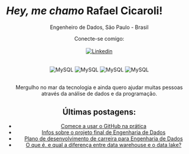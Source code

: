 # _Hey, me chamo_ **Rafael Cicaroli!** 


<div style="text-align: center"> Engenheiro de Dados, São Paulo - Brasil <div>

Conecte-se comigo: <br><br>[![Linkedin](https://img.shields.io/badge/LinkedIn-0077B5?style=for-the-badge&logo=linkedin&logoColor=white)](https://www.linkedin.com/in/rafaelcicaroli/)<br>



<div style="display: inline_block"><br/>
    <img align="center" alt="MySQL" src="https://img.shields.io/badge/PostgreSQL-316192?style=for-the-badge&logo=postgresql&logoColor=w" />
   <img align="center" alt="MySQL" src="https://img.shields.io/badge/MongoDB-4EA94B?style=for-the-badge&logo=mongodb&logoColor=white" />
  <img align="center" alt="MySQL" src="https://img.shields.io/badge/MySQL-00000F?style=for-the-badge&logo=mysql&logoColor=white" />
  <img align="center" alt="MySQL" src="https://img.shields.io/badge/Python-3776AB?style=for-the-badge&logo=python&logoColor=white" />
</div><br/>



Mergulho no mar da tecnologia e ainda quero ajudar muitas pessoas através da
análise de dados e da programação.

## Últimas postagens:

- [Comece a usar o GitHub na prática](https://www.linkedin.com/pulse/github-para-iniciantes-na-pr%25C3%25A1tica-rafael-cicaroli)<br/>
- [Infos sobre o projeto final de Engenharia de Dados](https://www.linkedin.com/feed/update/urn:li:activity:6895439217166573568/?updateEntityUrn=urn%3Ali%3Afs_feedUpdate%3A%28V2%2Curn%3Ali%3Aactivity%3A6895439217166573568%29)<br/>
- [Plano de desenvolvimento de carreira para Engenharia de Dados](https://www.linkedin.com/in/rafaelcicaroli/overlay/1635481816092/single-media-viewer/?type=LINK&profileId=ACoAAAXm0cYBnZRUPptXGyiO1G_bYoY0gEbdTsI)<br/>
- [O que é, e qual a diferença entre data warehouse e o data lake?](https://www.linkedin.com/in/rafaelcicaroli/overlay/1635481828756/single-media-viewer/)<br/>
